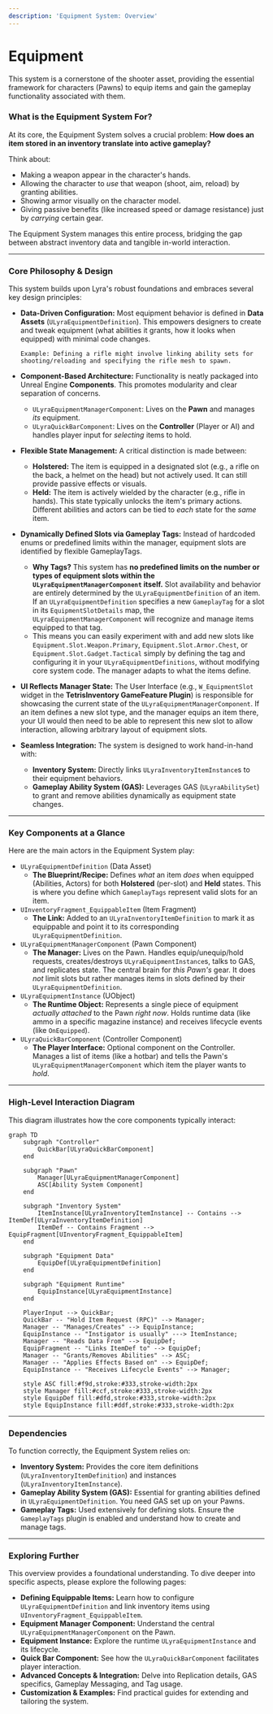 ```yaml
---
description: 'Equipment System: Overview'
---
```


# Equipment

This system is a cornerstone of the shooter asset, providing the essential framework for characters (Pawns) to equip items and gain the gameplay functionality associated with them.

### What is the Equipment System For?

At its core, the Equipment System solves a crucial problem: **How does an item stored in an inventory translate into active gameplay?**

Think about:

* Making a weapon appear in the character's hands.
* Allowing the character to _use_ that weapon (shoot, aim, reload) by granting abilities.
* Showing armor visually on the character model.
* Giving passive benefits (like increased speed or damage resistance) just by _carrying_ certain gear.

The Equipment System manages this entire process, bridging the gap between abstract inventory data and tangible in-world interaction.

***

### Core Philosophy & Design

This system builds upon Lyra's robust foundations and embraces several key design principles:

*   **Data-Driven Configuration:** Most equipment behavior is defined in **Data Assets** (`ULyraEquipmentDefinition`). This empowers designers to create and tweak equipment (what abilities it grants, how it looks when equipped) with minimal code changes.

    ```
    Example: Defining a rifle might involve linking ability sets for shooting/reloading and specifying the rifle mesh to spawn.
    ```
* **Component-Based Architecture:** Functionality is neatly packaged into Unreal Engine **Components**. This promotes modularity and clear separation of concerns.
  * `ULyraEquipmentManagerComponent`: Lives on the **Pawn** and manages _its_ equipment.
  * `ULyraQuickBarComponent`: Lives on the **Controller** (Player or AI) and handles player input for _selecting_ items to hold.
* **Flexible State Management:** A critical distinction is made between:
  * **Holstered:** The item is equipped in a designated slot (e.g., a rifle on the back, a helmet on the head) but not actively used. It can still provide passive effects or visuals.
  * **Held:** The item is actively wielded by the character (e.g., rifle in hands). This state typically unlocks the item's primary actions.    \
    Different abilities and actors can be tied to _each_ state for the _same_ item.
* **Dynamically Defined Slots via Gameplay Tags:** Instead of hardcoded enums or predefined limits within the manager, equipment slots are identified by flexible GameplayTags.
  * **Why Tags?** This system has **no predefined limits on the number or types of equipment slots within the `ULyraEquipmentManagerComponent` itself.** Slot availability and behavior are entirely determined by the `ULyraEquipmentDefinition` of an item. If an `ULyraEquipmentDefinition` specifies a new `GameplayTag` for a slot in its `EquipmentSlotDetails` map, the `ULyraEquipmentManagerComponent` will recognize and manage items equipped to that tag.
  * This means you can easily experiment with and add new slots like `Equipment.Slot.Weapon.Primary`, `Equipment.Slot.Armor.Chest`, or `Equipment.Slot.Gadget.Tactical` simply by defining the tag and configuring it in your `ULyraEquipmentDefinitions`, without modifying core system code. The manager adapts to what the items define.
* **UI Reflects Manager State:** The User Interface (e.g., `W_EquipmentSlot` widget in the **TetrisInventory GameFeature Plugin**) is responsible for showcasing the current state of the `ULyraEquipmentManagerComponent`. If an item defines a new slot type, and the manager equips an item there, your UI would then need to be able to represent this new slot to allow interaction, allowing arbitrary layout of equipment slots.
* **Seamless Integration:** The system is designed to work hand-in-hand with:
  * **Inventory System:** Directly links `ULyraInventoryItemInstance`s to their equipment behaviors.
  * **Gameplay Ability System (GAS):** Leverages GAS (`ULyraAbilitySet`) to grant and remove abilities dynamically as equipment state changes.

***

### Key Components at a Glance

Here are the main actors in the Equipment System play:

* `ULyraEquipmentDefinition` (Data Asset)
  * **The Blueprint/Recipe:** Defines _what_ an item _does_ when equipped (Abilities, Actors) for both **Holstered** (per-slot) and **Held** states. This is where you define which `GameplayTags` represent valid slots for an item.
* `UInventoryFragment_EquippableItem` (Item Fragment)
  * **The Link:** Added to an `ULyraInventoryItemDefinition` to mark it as equippable and point it to its corresponding `ULyraEquipmentDefinition`.
* `ULyraEquipmentManagerComponent` (Pawn Component)
  * **The Manager:** Lives on the Pawn. Handles equip/unequip/hold requests, creates/destroys `ULyraEquipmentInstance`s, talks to GAS, and replicates state. The central brain for _this Pawn's_ gear. It does _not_ limit slots but rather manages items in slots defined by their `ULyraEquipmentDefinition`.
* `ULyraEquipmentInstance` (UObject)
  * **The Runtime Object:** Represents a single piece of equipment _actually attached_ to the Pawn _right now_. Holds runtime data (like ammo in a specific magazine instance) and receives lifecycle events (like `OnEquipped`).
* `ULyraQuickBarComponent` (Controller Component)
  * **The Player Interface:** Optional component on the Controller. Manages a list of items (like a hotbar) and tells the Pawn's `ULyraEquipmentManagerComponent` which item the player wants to _hold_.

***

### High-Level Interaction Diagram

This diagram illustrates how the core components typically interact:

```mermaid
graph TD
    subgraph "Controller"
        QuickBar[ULyraQuickBarComponent]
    end

    subgraph "Pawn"
        Manager[ULyraEquipmentManagerComponent]
        ASC[Ability System Component]
    end

    subgraph "Inventory System"
        ItemInstance[ULyraInventoryItemInstance] -- Contains --> ItemDef[ULyraInventoryItemDefinition]
        ItemDef -- Contains Fragment --> EquipFragment[UInventoryFragment_EquippableItem]
    end

    subgraph "Equipment Data"
        EquipDef[ULyraEquipmentDefinition]
    end

    subgraph "Equipment Runtime"
        EquipInstance[ULyraEquipmentInstance]
    end

    PlayerInput --> QuickBar;
    QuickBar -- "Hold Item Request (RPC)" --> Manager;
    Manager -- "Manages/Creates" --> EquipInstance;
    EquipInstance -- "Instigator is usually" ---> ItemInstance;
    Manager -- "Reads Data From" --> EquipDef;
    EquipFragment -- "Links ItemDef to" --> EquipDef;
    Manager -- "Grants/Removes Abilities" --> ASC;
    Manager -- "Applies Effects Based on" --> EquipDef;
    EquipInstance -- "Receives Lifecycle Events" --> Manager;

    style ASC fill:#f9d,stroke:#333,stroke-width:2px
    style Manager fill:#ccf,stroke:#333,stroke-width:2px
    style EquipDef fill:#dfd,stroke:#333,stroke-width:2px
    style EquipInstance fill:#ddf,stroke:#333,stroke-width:2px
```

***

### Dependencies

To function correctly, the Equipment System relies on:

* **Inventory System:** Provides the core item definitions (`ULyraInventoryItemDefinition`) and instances (`ULyraInventoryItemInstance`).
* **Gameplay Ability System (GAS):** Essential for granting abilities defined in `ULyraEquipmentDefinition`. You need GAS set up on your Pawns.
* **Gameplay Tags:** Used extensively for defining slots. Ensure the `GameplayTags` plugin is enabled and understand how to create and manage tags.

***

### Exploring Further

This overview provides a foundational understanding. To dive deeper into specific aspects, please explore the following pages:

* **Defining Equippable Items:** Learn how to configure `ULyraEquipmentDefinition` and link inventory items using `UInventoryFragment_EquippableItem`.
* **Equipment Manager Component:** Understand the central `ULyraEquipmentManagerComponent` on the Pawn.
* **Equipment Instance:** Explore the runtime `ULyraEquipmentInstance` and its lifecycle.
* **Quick Bar Component:** See how the `ULyraQuickBarComponent` facilitates player interaction.
* **Advanced Concepts & Integration:** Delve into Replication details, GAS specifics, Gameplay Messaging, and Tag usage.
* **Customization & Examples:** Find practical guides for extending and tailoring the system.
